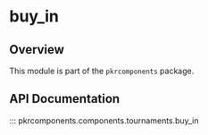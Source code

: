 # buy_in

## Overview

This module is part of the `pkrcomponents` package.

## API Documentation

::: pkrcomponents.components.tournaments.buy_in
